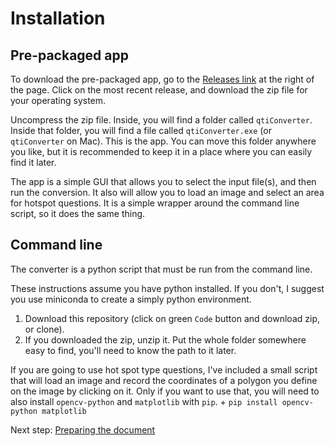 # Installation

## Pre-packaged app

To download the pre-packaged app, go to the [Releases link](https://github.com/backyardbiomech/qtiConverter/releases) at the right of the page. Click on the most recent release, and download the zip file for your operating system.

Uncompress the zip file. Inside, you will find a folder called `qtiConverter`. Inside that folder, you will find a file called `qtiConverter.exe` (or `qtiConverter` on Mac). This is the app. You can move this folder anywhere you like, but it is recommended to keep it in a place where you can easily find it later.

The app is a simple GUI that allows you to select the input file(s), and then run the conversion. It also will allow you to load an image and select an area for hotspot questions. It is a simple wrapper around the command line script, so it does the same thing.

## Command line

The converter is a python script that must be run from the command line.

These instructions assume you have python installed. If you don't, I suggest you use miniconda to create a simply python environment.

1. Download this repository (click on green `Code` button and download zip, or clone).
2. If you downloaded the zip, unzip it. Put the whole folder somewhere easy to find, you'll need to know the path to it later.

If you are going to use hot spot type questions, I've included a small script that will load an image and record the coordinates of a polygon you define on the image by clicking on it. Only if you want to use that, you will need to also install `opencv-python` and `matplotlib` with `pip`.
    + `pip install opencv-python matplotlib`

Next step: [Preparing the document](formatting.md)